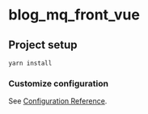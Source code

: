 # blog_mq_front_vue

## Project setup
```
yarn install
```

### Customize configuration
See [Configuration Reference](https://cli.vuejs.org/config/).
